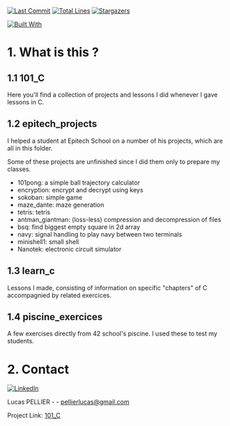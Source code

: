 [![Last Commit][last-commit]][project-url]
[![Total Lines][total-lines]][project-url]
[![Stargazers][stars-shield]][stars-url]

[![Built With][built-with-c]][project-url]

# 1. What is this ?
## 1.1 101_C
Here you'll find a collection of projects and lessons I did whenever I gave lessons in C.

## 1.2 epitech_projects
I helped a student at Epitech School on a number of his projects, which are all in this folder.

Some of these projects are unfinished since I did them only to prepare my classes.

* 101pong: a simple ball trajectory calculator
* encryption: encrypt and decrypt using keys
* sokoban: simple game
* maze_dante: maze generation
* tetris: tetris
* antman_giantman: (loss-less) compression and decompression of files
* bsq: find biggest empty square in 2d array
* navy: signal handling to play navy between two terminals
* minishell1: small shell
* Nanotek: electronic circuit simulator

## 1.3 learn_c
Lessons I made, consisting of information on specific "chapters" of C accompagnied by related exercices.

## 1.4 piscine_exercices
A few exercises directly from 42 school's piscine. I used these to test my students.

# 2. Contact

[![LinkedIn][linkedin-shield]][linkedin-url]

Lucas PELLIER - - pellierlucas@gmail.com

Project Link: [101_C](https://github.com/lpellier/101_C)

[built-with-c]: https://img.shields.io/badge/built%20with-C-blueviolet

[project-url]: https://github.com/lpellier/101_C

[total-lines]: https://img.shields.io/tokei/lines/github/lpellier/101_C
[last-commit]: https://img.shields.io/github/last-commit/lpellier/101_C?style=flat

[stars-shield]: https://img.shields.io/github/stars/lpellier/101_C.svg?style=flat
[stars-url]: https://github.com/lpellier/101_C/stargazers
[linkedin-shield]: https://img.shields.io/badge/-LinkedIn-black.svg?flat&logo=linkedin&colorB=555
[linkedin-url]: https://linkedin.com/in/linkedin_username
[product-screenshot]: images/screenshot.png
[React.js]: https://img.shields.io/badge/React-20232A?style=for-the-badge&logo=react&logoColor=61DAFB
[React-url]: https://reactjs.org/ 
